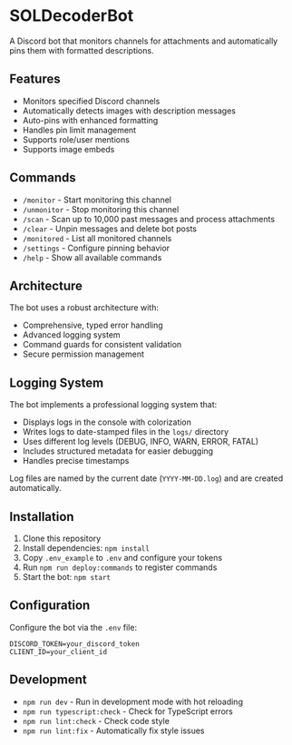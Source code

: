 # SOLDecoderBot

A Discord bot that monitors channels for attachments and automatically pins them with formatted descriptions.

## Features

- Monitors specified Discord channels
- Automatically detects images with description messages
- Auto-pins with enhanced formatting
- Handles pin limit management
- Supports role/user mentions
- Supports image embeds

## Commands

- `/monitor` - Start monitoring this channel
- `/unmonitor` - Stop monitoring this channel
- `/scan` - Scan up to 10,000 past messages and process attachments
- `/clear` - Unpin messages and delete bot posts
- `/monitored` - List all monitored channels
- `/settings` - Configure pinning behavior
- `/help` - Show all available commands

## Architecture

The bot uses a robust architecture with:

- Comprehensive, typed error handling
- Advanced logging system
- Command guards for consistent validation
- Secure permission management

## Logging System

The bot implements a professional logging system that:

- Displays logs in the console with colorization
- Writes logs to date-stamped files in the `logs/` directory
- Uses different log levels (DEBUG, INFO, WARN, ERROR, FATAL)
- Includes structured metadata for easier debugging
- Handles precise timestamps

Log files are named by the current date (`YYYY-MM-DD.log`) and are created automatically.

## Installation

1. Clone this repository
2. Install dependencies: `npm install`
3. Copy `.env_example` to `.env` and configure your tokens
4. Run `npm run deploy:commands` to register commands
5. Start the bot: `npm start`

## Configuration

Configure the bot via the `.env` file:

```
DISCORD_TOKEN=your_discord_token
CLIENT_ID=your_client_id
```

## Development

- `npm run dev` - Run in development mode with hot reloading
- `npm run typescript:check` - Check for TypeScript errors
- `npm run lint:check` - Check code style
- `npm run lint:fix` - Automatically fix style issues